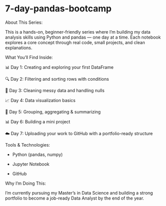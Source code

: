 # 7-day-pandas-bootcamp


About This Series:

This is a hands-on, beginner-friendly series where I’m building my data analysis skills using Python and pandas — one day at a time. Each notebook explores a core concept through real code, small projects, and clean explanations.


What You’ll Find Inside:

📊 Day 1: Creating and exploring your first DataFrame

🔍 Day 2: Filtering and sorting rows with conditions

🧹 Day 3: Cleaning messy data and handling nulls

📈 Day 4: Data visualization basics

📁 Day 5: Grouping, aggregating & summarizing

📊 Day 6: Building a mini project

☁️ Day 7: Uploading your work to GitHub with a portfolio-ready structure


Tools & Technologies:

- Python (pandas, numpy)

- Jupyter Notebook

- GitHub


Why I’m Doing This:

I’m currently pursuing my Master’s in Data Science and building a strong portfolio to become a job-ready Data Analyst by the end of the year.

